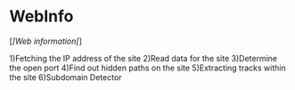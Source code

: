 # WebInfo
 [*]Web information[*]
 
 1)Fetching the IP address of the site
	2)Read data for the site
	3)Determine the open port
	4)Find out hidden paths on the site
	5)Extracting tracks within the site 
	6)Subdomain Detector 
	

